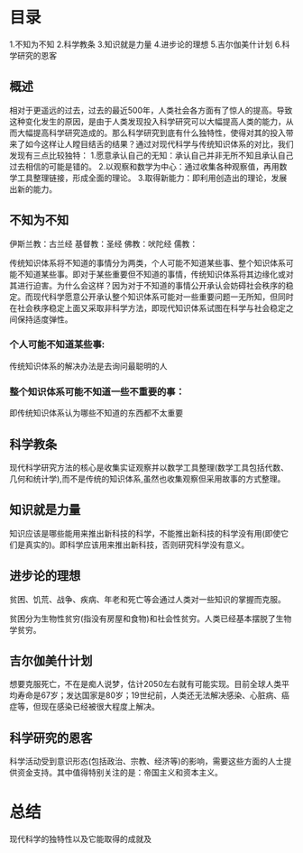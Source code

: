 # 目录
1.不知为不知
2.科学教条
3.知识就是力量
4.进步论的理想
5.吉尔伽美什计划
6.科学研究的恩客


## 概述
  相对于更遥远的过去，过去的最近500年，人类社会各方面有了惊人的提高。导致这种变化发生的原因，是由于人类发现投入科学研究可以大幅提高人类的能力，从而大幅提高科学研究造成的。那么科学研究到底有什么独特性，使得对其的投入带来了如今这样让人瞠目结舌的结果？通过对现代科学与传统知识体系的对比，我们发现有三点比较独特：
  1.愿意承认自己的无知：承认自己并非无所不知且承认自己过去相信的可能是错的。
  2.以观察和数学为中心：通过收集各种观察值，再用数学工具整理链接，形成全面的理论。
  3.取得新能力：即利用创造出的理论，发展出新的能力。

## 不知为不知
  伊斯兰教：古兰经
  基督教：圣经
  佛教：吠陀经
  儒教：

传统知识体系将不知道的事情分为两类，个人可能不知道某些事、整个知识体系可能不知道某些事。即对于某些重要但不知道的事情，传统知识体系将其边缘化或对其进行迫害。为什么会这样？因为对于不知道的事情公开承认会妨碍社会秩序的稳定。而现代科学愿意公开承认整个知识体系可能对一些重要问题一无所知，但同时在社会秩序稳定上面又采取非科学方法，即现代知识体系试图在科学与社会稳定之间保持适度弹性。
### 个人可能不知道某些事: 
  传统知识体系的解决办法是去询问最聪明的人

### 整个知识体系可能不知道一些不重要的事：
  即传统知识体系认为哪些不知道的东西都不太重要

## 科学教条
  现代科学研究方法的核心是收集实证观察并以数学工具整理(数学工具包括代数、几何和统计学),而不是传统的知识体系,虽然也收集观察但采用故事的方式整理。

## 知识就是力量
   知识应该是哪些能用来推出新科技的科学，不能推出新科技的科学没有用(即使它们是真实的)。即科学应该用来推出新科技，否则研究科学没有意义。

## 进步论的理想
  贫困、饥荒、战争、疾病、年老和死亡等会通过人类对一些知识的掌握而克服。

  贫困分为生物性贫穷(指没有房屋和食物)和社会性贫穷。人类已经基本摆脱了生物学贫穷。
## 吉尔伽美什计划
  想要克服死亡，不在是痴人说梦，估计2050左右就有可能实现。目前全球人类平均寿命是67岁；发达国家是80岁；19世纪前，人类还无法解决感染、心脏病、癌症等，但现在感染已经被很大程度上解决。

## 科学研究的恩客
  科学活动受到意识形态(包括政治、宗教、经济等)的影响，需要这些方面的人士提供资金支持。其中值得特别关注的是：帝国主义和资本主义。

# 总结
现代科学的独特性以及它能取得的成就及

